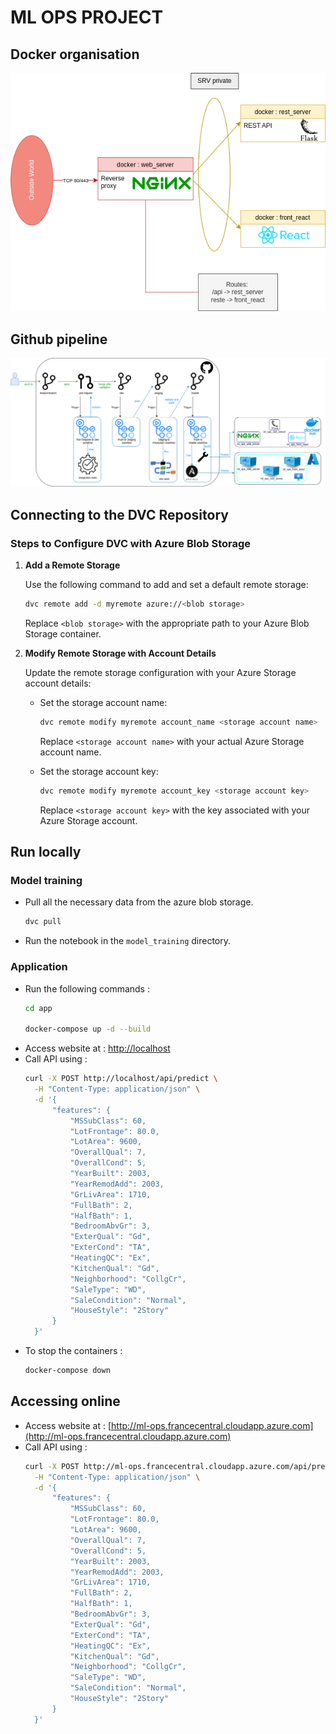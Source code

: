 # ML OPS PROJECT

## Docker organisation

![](./graphs/docker_organisation.png)

## Github pipeline

![](./graphs/github_pipeline.png)

## Connecting to the DVC Repository

### Steps to Configure DVC with Azure Blob Storage

1. **Add a Remote Storage**
   
   Use the following command to add and set a default remote storage:
   ```bash
   dvc remote add -d myremote azure://<blob storage>
   ```
   Replace `<blob storage>` with the appropriate path to your Azure Blob Storage container.

2. **Modify Remote Storage with Account Details**

   Update the remote storage configuration with your Azure Storage account details:
   
   - Set the storage account name:
     ```bash
     dvc remote modify myremote account_name <storage account name>
     ```
     Replace `<storage account name>` with your actual Azure Storage account name.

   - Set the storage account key:
     ```bash
     dvc remote modify myremote account_key <storage account key>
     ```
     Replace `<storage account key>` with the key associated with your Azure Storage account.

## Run locally

### Model training 

- Pull all the necessary data from the azure blob storage.
  ```bash
  dvc pull
  ```
- Run the notebook in the `model_training` directory.

### Application

- Run the following commands :
  ```bash
  cd app

  docker-compose up -d --build
  ```
- Access website at : [http://localhost](http://localhost)
- Call API using : 
  ```bash
  curl -X POST http://localhost/api/predict \
    -H "Content-Type: application/json" \
    -d '{
        "features": {
            "MSSubClass": 60,
            "LotFrontage": 80.0,
            "LotArea": 9600,
            "OverallQual": 7,
            "OverallCond": 5,
            "YearBuilt": 2003,
            "YearRemodAdd": 2003,
            "GrLivArea": 1710,
            "FullBath": 2,
            "HalfBath": 1,
            "BedroomAbvGr": 3,
            "ExterQual": "Gd",
            "ExterCond": "TA",
            "HeatingQC": "Ex",
            "KitchenQual": "Gd",
            "Neighborhood": "CollgCr",
            "SaleType": "WD",
            "SaleCondition": "Normal",
            "HouseStyle": "2Story"
        }
    }'
  ```
- To stop the containers :
  ```bash
  docker-compose down
  ```

## Accessing online

- Access website at : [http://ml-ops.francecentral.cloudapp.azure.com](http://ml-ops.francecentral.cloudapp.azure.com)
- Call API using : 
  ```bash
  curl -X POST http://ml-ops.francecentral.cloudapp.azure.com/api/predict \
    -H "Content-Type: application/json" \
    -d '{
        "features": {
            "MSSubClass": 60,
            "LotFrontage": 80.0,
            "LotArea": 9600,
            "OverallQual": 7,
            "OverallCond": 5,
            "YearBuilt": 2003,
            "YearRemodAdd": 2003,
            "GrLivArea": 1710,
            "FullBath": 2,
            "HalfBath": 1,
            "BedroomAbvGr": 3,
            "ExterQual": "Gd",
            "ExterCond": "TA",
            "HeatingQC": "Ex",
            "KitchenQual": "Gd",
            "Neighborhood": "CollgCr",
            "SaleType": "WD",
            "SaleCondition": "Normal",
            "HouseStyle": "2Story"
        }
    }'
  ```
